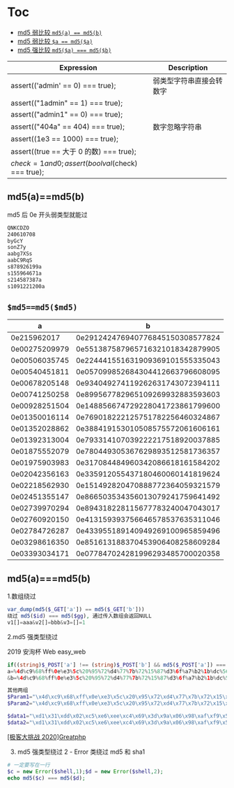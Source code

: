# Toc

- [md5 弱比较 `md5(a) == md5(b)`](#md5amd5b)
- [md5 弱比较 `$a == md5($a)`](#md5md5md5)
- [md5 强比较 `md5($a) === md5($b)`](#md5amd5b-1)

| Expression                                         | Description              |
| -------------------------------------------------- | ------------------------ |
| assert(('admin' == 0) === true);                   | 弱类型字符串直接会转数字 |
| assert(("1admin" == 1) === true);                  |                          |
| assert(("admin1" == 0) === true);                  |                          |
| assert(("404a" == 404) === true);                  | 数字忽略字符串           |
| assert((1e3 == 1000) === true);                    |
| assert((true == 大于 0 的数) === true);            |                          |
| $check = 1 and 0;assert(boolval($check) === true); |                          |

## md5(a)==md5(b)

md5 后 0e 开头弱类型就能过

```sh
QNKCDZO
240610708
byGcY
sonZ7y
aabg7XSs
aabC9RqS
s878926199a
s155964671a
s214587387a
s1091221200a
```

## `$md5==md5($md5)`

| a             | b                                |
| ------------- | -------------------------------- |
| 0e215962017   | 0e291242476940776845150308577824 |
| 0e00275209979 | 0e551387587965716321018342879905 |
| 0e00506035745 | 0e224441551631909369101555335043 |
| 0e00540451811 | 0e057099852684304412663796608095 |
| 0e00678205148 | 0e934049274119262631743072394111 |
| 0e00741250258 | 0e899567782965109269932883593603 |
| 0e00928251504 | 0e148856674729228041723861799600 |
| 0e01350016114 | 0e769018222125751782256460324867 |
| 0e01352028862 | 0e388419153010508575572061606161 |
| 0e01392313004 | 0e793314107039222217518920037885 |
| 0e01875552079 | 0e780449305367629893512581736357 |
| 0e01975903983 | 0e317084484960342086618161584202 |
| 0e02042356163 | 0e335912055437180460060141819624 |
| 0e02218562930 | 0e151492820470888772364059321579 |
| 0e02451355147 | 0e866503534356013079241759641492 |
| 0e02739970294 | 0e894318228115677783240047043017 |
| 0e02760920150 | 0e413159393756646578537635311046 |
| 0e02784726287 | 0e433955189140949269100965859496 |
| 0e03298616350 | 0e851613188370453906408258609284 |
| 0e03393034171 | 0e077847024281996293485700020358 |

## md5(a)===md5(b)

1.数组绕过

```php
var_dump(md5($_GET['a']) == md5($_GET['b']))
绕过 md5($id) === md5($gg), 通过传入数组会返回NULL
v1[]=aaa&v2[]=bbb&v3=[]=1
```

2.md5 强类型绕过

2019 安洵杯 Web easy_web

```php
if((string)$_POST['a'] !== (string)$_POST['b'] && md5($_POST['a']) === md5($_POST['b']))
a=%4d%c9%68%ff%0e%e3%5c%20%95%72%d4%77%7b%72%15%87%d3%6f%a7%b2%1b%dc%56%b7%4a%3d%c0%78%3e%7b%95%18%af%bf%a2%00%a8%28%4b%f3%6e%8e%4b%55%b3%5f%42%75%93%d8%49%67%6d%a0%d1%55%5d%83%60%fb%5f%07%fe%a2
&b=%4d%c9%68%ff%0e%e3%5c%20%95%72%d4%77%7b%72%15%87%d3%6f%a7%b2%1b%dc%56%b7%4a%3d%c0%78%3e%7b%95%18%af%bf%a2%02%a8%28%4b%f3%6e%8e%4b%55%b3%5f%42%75%93%d8%49%67%6d%a0%d1%d5%5d%83%60%fb%5f%07%fe%a2

其他两组
$Param1="\x4d\xc9\x68\xff\x0e\xe3\x5c\x20\x95\x72\xd4\x77\x7b\x72\x15\x87\xd3\x6f\xa7\xb2\x1b\xdc\x56\xb7\x4a\x3d\xc0\x78\x3e\x7b\x95\x18\xaf\xbf\xa2\x00\xa8\x28\x4b\xf3\x6e\x8e\x4b\x55\xb3\x5f\x42\x75\x93\xd8\x49\x67\x6d\xa0\xd1\x55\x5d\x83\x60\xfb\x5f\x07\xfe\xa2";
$Param2="\x4d\xc9\x68\xff\x0e\xe3\x5c\x20\x95\x72\xd4\x77\x7b\x72\x15\x87\xd3\x6f\xa7\xb2\x1b\xdc\x56\xb7\x4a\x3d\xc0\x78\x3e\x7b\x95\x18\xaf\xbf\xa2\x02\xa8\x28\x4b\xf3\x6e\x8e\x4b\x55\xb3\x5f\x42\x75\x93\xd8\x49\x67\x6d\xa0\xd1\xd5\x5d\x83\x60\xfb\x5f\x07\xfe\xa2";

$data1="\xd1\x31\xdd\x02\xc5\xe6\xee\xc4\x69\x3d\x9a\x06\x98\xaf\xf9\x5c\x2f\xca\xb5\x07\x12\x46\x7e\xab\x40\x04\x58\x3e\xb8\xfb\x7f\x89\x55\xad\x34\x06\x09\xf4\xb3\x02\x83\xe4\x88\x83\x25\xf1\x41\x5a\x08\x51\x25\xe8\xf7\xcd\xc9\x9f\xd9\x1d\xbd\x72\x80\x37\x3c\x5b\xd8\x82\x3e\x31\x56\x34\x8f\x5b\xae\x6d\xac\xd4\x36\xc9\x19\xc6\xdd\x53\xe2\x34\x87\xda\x03\xfd\x02\x39\x63\x06\xd2\x48\xcd\xa0\xe9\x9f\x33\x42\x0f\x57\x7e\xe8\xce\x54\xb6\x70\x80\x28\x0d\x1e\xc6\x98\x21\xbc\xb6\xa8\x83\x93\x96\xf9\x65\xab\x6f\xf7\x2a\x70";
$data2="\xd1\x31\xdd\x02\xc5\xe6\xee\xc4\x69\x3d\x9a\x06\x98\xaf\xf9\x5c\x2f\xca\xb5\x87\x12\x46\x7e\xab\x40\x04\x58\x3e\xb8\xfb\x7f\x89\x55\xad\x34\x06\x09\xf4\xb3\x02\x83\xe4\x88\x83\x25\x71\x41\x5a\x08\x51\x25\xe8\xf7\xcd\xc9\x9f\xd9\x1d\xbd\xf2\x80\x37\x3c\x5b\xd8\x82\x3e\x31\x56\x34\x8f\x5b\xae\x6d\xac\xd4\x36\xc9\x19\xc6\xdd\x53\xe2\xb4\x87\xda\x03\xfd\x02\x39\x63\x06\xd2\x48\xcd\xa0\xe9\x9f\x33\x42\x0f\x57\x7e\xe8\xce\x54\xb6\x70\x80\xa8\x0d\x1e\xc6\x98\x21\xbc\xb6\xa8\x83\x93\x96\xf9\x65\x2b\x6f\xf7\x2a\x70";
```

[[极客大挑战 2020]Greatphp](https://blog.csdn.net/fmyyy1/article/details/117162062)

3. md5 强类型绕过 2 - Error 类绕过 md5 和 sha1

```php
# 一定要写在一行
$c = new Error($shell,1);$d = new Error($shell,2);
echo md5($c) === md5($d);
```
